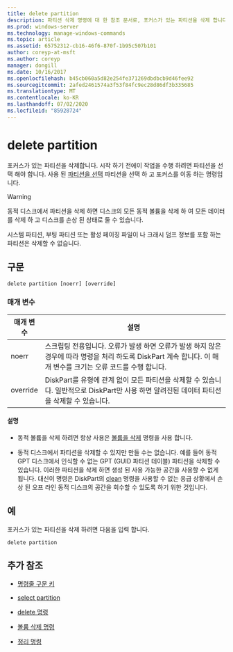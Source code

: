 ```yaml
---
title: delete partition
description: 파티션 삭제 명령에 대 한 참조 문서로, 포커스가 있는 파티션을 삭제 합니다.
ms.prod: windows-server
ms.technology: manage-windows-commands
ms.topic: article
ms.assetid: 65752312-cb16-46f6-870f-1b95c507b101
author: coreyp-at-msft
ms.author: coreyp
manager: dongill
ms.date: 10/16/2017
ms.openlocfilehash: b45cb060a5d82e254fe371269dbdbcb9d46fee92
ms.sourcegitcommit: 2afed2461574a3f53f84fc9ec28d86df3b335685
ms.translationtype: MT
ms.contentlocale: ko-KR
ms.lasthandoff: 07/02/2020
ms.locfileid: "85928724"
---
```

# <a name="delete-partition"></a>delete partition

포커스가 있는 파티션을 삭제합니다. 시작 하기 전에이 작업을 수행 하려면 파티션을 선택 해야 합니다. 사용 된 [파티션을 선택](select-partition.md) 파티션을 선택 하 고 포커스를 이동 하는 명령입니다.

> [!WARNING]
> 동적 디스크에서 파티션을 삭제 하면 디스크의 모든 동적 볼륨을 삭제 하 여 모든 데이터를 삭제 하 고 디스크를 손상 된 상태로 둘 수 있습니다.
>
> 시스템 파티션, 부팅 파티션 또는 활성 페이징 파일이 나 크래시 덤프 정보를 포함 하는 파티션은 삭제할 수 없습니다.

## <a name="syntax"></a>구문

```
delete partition [noerr] [override]
```

### <a name="parameters"></a>매개 변수

| 매개 변수 | 설명 |
| --------- | ----------- |
| noerr | 스크립팅 전용입니다. 오류가 발생 하면 오류가 발생 하지 않은 경우에 따라 명령을 처리 하도록 DiskPart 계속 합니다. 이 매개 변수를 크기는 오류 코드를 수행 합니다. |
| override | DiskPart를 유형에 관계 없이 모든 파티션을 삭제할 수 있습니다. 일반적으로 DiskPart만 사용 하면 알려진된 데이터 파티션을 삭제할 수 있습니다. |

#### <a name="remarks"></a>설명

- 동적 볼륨을 삭제 하려면 항상 사용은 [볼륨을 삭제](delete-volume.md) 명령을 사용 합니다.

- 동적 디스크에서 파티션을 삭제할 수 있지만 만들 수는 없습니다. 예를 들어 동적 GPT 디스크에서 인식할 수 없는 GPT (GUID 파티션 테이블) 파티션을 삭제할 수 있습니다. 이러한 파티션을 삭제 하면 생성 된 사용 가능한 공간을 사용할 수 없게 됩니다. 대신이 명령은 DiskPart의 [clean](clean.md) 명령을 사용할 수 없는 응급 상황에서 손상 된 오프 라인 동적 디스크의 공간을 회수할 수 있도록 하기 위한 것입니다.

## <a name="examples"></a>예

포커스가 있는 파티션을 삭제 하려면 다음을 입력 합니다.

```
delete partition
```

## <a name="additional-references"></a>추가 참조

- [명령줄 구문 키](command-line-syntax-key.md)

- [select partition](select-partition.md)

- [delete 명령](delete.md)

- [볼륨 삭제 명령](delete-volume.md)

- [정리 명령](clean.md)
